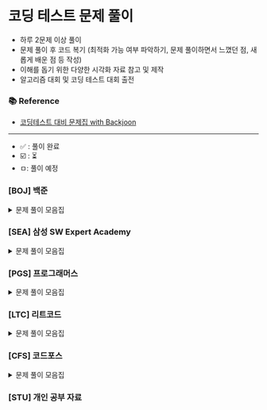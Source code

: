 
# 코딩 테스트 문제 풀이

- 하루 2문제 이상 풀이
- 문제 풀이 후 코드 복기 (최적화 가능 여부 파악하기, 문제 풀이하면서 느꼈던 점, 새롭게 배운 점 등 작성)
- 이해를 돕기 위한 다양한 시각화 자료 참고 및 제작
- 알고리즘 대회 및 코딩 테스트 대회 출전

### 📚 Reference
- [코딩테스트 대비 문제집 with Backjoon](https://github.com/tony9402/baekjoon)

---
- ✅ : 풀이 완료
- ☑️ : :hourglass_flowing_sand:
- ㅁ: 풀이 예정
### [BOJ] 백준

<details>
	<summary>문제 풀이 모음집</summary>
  </br>

|    코드 번호    | 이름                                                   |  난이도   | 풀이 코드                      | 풀이 시간    | 풀이 유형                  | 상태 |
  |:-----------:|:-----------------------------------------------------|:------:|:---------------------------|:---------|:-----------------------|::|
| **_1260_**  | [DFS와 BFS](https://www.acmicpc.net/problem/1260)     |  실버 2  | BOJ/BFS/P1260              |          | `BFS`                  | ✅ |
| **_1707_**  | [이분 그래프](https://www.acmicpc.net/problem/1707)       |  골드 4  | BOJ/BFS/P1707              |          | `BFS`                  | ✅ |
| **_3055_**  | [탈출](https://www.acmicpc.net/problem/3055)           |  골드 4  | BOJ/BFS/P3055              |          | `BFS`                  | :hourglass_flowing_sand: |
| **_7576_**  | [토마토](https://www.acmicpc.net/problem/7576)          |  골드 5  | BOJ/BFS/P7576              |          | `BFS`                  | :hourglass_flowing_sand: |
| **_11724_** | [연결 요소의 개수](https://www.acmicpc.net/problem/11724)   |  실버 2  | BOJ/BFS/P11724             |          | `BFS`                  | ✅ |
| **_2805_**  | [나무 자르기](https://www.acmicpc.net/problem/2805)       |  실버 2  | BOJ/BinarySearch/P2805     |          | `BinarySearch`         | :hourglass_flowing_sand: |
| **_1759_**  | [암호 만들기](https://www.acmicpc.net/problem/1759)       |  골드 5  | BOJ/DFS/P1759              |          | `DFS`                  | ✅ |
| **_9663_**  | [N-Queen](https://www.acmicpc.net/problem/9663)      |  골드 4  | BOJ/DFS/P9663              |          | `DFS`                  | :hourglass_flowing_sand: |
| **_1463_**  | [1로 만들기](https://www.acmicpc.net/problem/1463)       |  실버 3  | BOJ/DP/P1463               |          | `DP`                   | ✅ |
| **_9095_**  | [1, 2, 3 더하기](https://www.acmicpc.net/problem/9095)  |  실버 3  | BOJ/DP/P9095               |          | `DP`                   | ✅ |
| **_10844_** | [쉬운 계단수](https://www.acmicpc.net/problem/10844)      |  실버 1  | BOJ/DP/P10844              |          | `DP`                   | ✅ |
| **_11726_** | [2×n 타일링](https://www.acmicpc.net/problem/11726)     |  실버 3  | BOJ/DP/P11726              |          | `DP`                   | ✅ |
| **_11727_** | [2×n 타일링 2](https://www.acmicpc.net/problem/11727)   |  실버 3  | BOJ/DP/P11727              |          | `DP`                   | ✅ |
| **_14476_** | [최대공약수 하나 빼기](https://www.acmicpc.net/problem/14476) |  골드 2  | BOJ/GCD/P14476             |          | `GCD`                  |:hourglass_flowing_sand:  |
| **_2252_**  | [줄 세우기](https://www.acmicpc.net/problem/2252)        |  골드 3  | BOJ/Graph/P2252            |          | `Graph`                | :hourglass_flowing_sand: |
| **_1202_**  | [보석 도둑](https://www.acmicpc.net/problem/1202)        |  골드 2  | BOJ/Greedy/P1202           |          | `Greedy`               | :hourglass_flowing_sand: |
| **_1927_**  | [최소 힙](https://www.acmicpc.net/problem/1927)         |  실버 2  | BOJ//P1927                 |          | `Heap`                 | :hourglass_flowing_sand: |
| **_11279_** | [최대 힙](https://www.acmicpc.net/problem/11279)        |  실버 2  | BOJ//P11279                |          | `Heap`                 | :hourglass_flowing_sand: |
| **_1717_**  | [집합의 표현](https://www.acmicpc.net/problem/1717)       |  골드 5  | BOJ/Set/P1717              |          | `Set`                  |:hourglass_flowing_sand:  |
| **_1713_**  | [후보 추천하기](https://www.acmicpc.net/problem/1713)      |  실버 1  | BOJ/Simulation/P1713       |          | `Simulation`           |:hourglass_flowing_sand:  |
| **_2042_**  | [구간 합 구하기](https://www.acmicpc.net/problem/2042)     |  골드 5  | BOJ/Tree/IndexedTree/P2042 |          | `Tree`, `Indexed Tree` | :hourglass_flowing_sand: |
| **_2243_**  | [사탕상자](https://www.acmicpc.net/problem/2243)         | 플래티넘 5 | BOJ/Tree/IndexedTree/P2243 |          | `Tree`, `Indexed Tree` | :hourglass_flowing_sand: |
| **_1922_**  | [네트워크 연결](https://www.acmicpc.net/problem/1922)      |  골드 4  | BOJ/MST/P1922              |          | `Tree`, `MST`          |:hourglass_flowing_sand:  |
| **_2043_**  | [수 묶기](https://www.acmicpc.net/problem/2043)         | 플래티넘 2 | BOJ/Tree/P2043             |          | `Tree`                 | :hourglass_flowing_sand: |
| **_9202_**  | [Boggle](https://www.acmicpc.net/problem/9202)       | 플래티넘 5 | BOJ/Trie/P9202             |          | `Trie`                 |  :hourglass_flowing_sand:|
| **_1806_**  | [부분합](https://www.acmicpc.net/problem/1806)          |  골드 4  | BOJ/TwoPointer/P1806       |          | `TwoPointer`                     |:hourglass_flowing_sand:  |
| **_2003_**  | [수들의 합 2](https://www.acmicpc.net/problem/2003)      |  실버 4  | BOJ/TwoPointer/P2003       |          | `TwoPointer`                     | :hourglass_flowing_sand: |
| **_2143_**  | [두 배열의 합](https://www.acmicpc.net/problem/2143)      |  골드 3  | BOJ/TwoPointer/P2143       |          | `TwoPointer`                     |:hourglass_flowing_sand:  |

</details>

### [SEA] 삼성 SW Expert Academy

<details>
	<summary>문제 풀이 모음집</summary>
  </br>

|코드 번호|이름|난이도|풀이 코드|풀이 시간|풀이 유형|
| **_1204_**  | [최빈수 구하기]|  D2  | SWEA//P2143       |          | ``                     | :hourglass_flowing_sand: |
| **_1213_**  | [String]|  D3  | SWEA//P1213       |          | ``                     |  :hourglass_flowing_sand:|
| **_1859_**  | [백만 장자 프로젝트]|   D2 | SWEA//P1859       |          | ``                     | :hourglass_flowing_sand: |
| **_2382_**  | [미생물 격리]|   모의 SW 역량테스트 | SWEA//P2382       |          | ``                     | :hourglass_flowing_sand: |
| **_4013_**  | [특이한 자석]|  모의 SW 역량테스트  | SWEA//P4013       |          | ``                     | :hourglass_flowing_sand: |
| **_4223_**  | [삼성이의 트라우마 극복]| D3   | SWEA//P4223       |          | ``                     |  :hourglass_flowing_sand:|
| **_14510_**  | [나무 높이]|  D2  | SWEA//P14510       |          | ``                     | :hourglass_flowing_sand: |
| **_20739_**  | [고대 유적 2]| D2   | SWEA//P20739       |          | ``                     |:hourglass_flowing_sand:  |
| **_21131_**  | [행렬정렬]| D3   | SWEA//P21131       |          | ``                     | :hourglass_flowing_sand: |
| **_22372_**  | [직사각형과 점]| D2   | SWEA//P22372       |          | ``                     |  :hourglass_flowing_sand:|
| **_22654_**  | [차윤이의 RC카]| D2   | SWEA//P22654       |          | ``                     | :hourglass_flowing_sand: |

</details>

### [PGS] 프로그래머스

<details>
	<summary>문제 풀이 모음집</summary>
  </br>

|코드 번호|이름|난이도|풀이 코드|풀이 시간|풀이 유형|
  |:-----:|:-----|:-----:|:-----|:-----|:-----|

</details>

### [LTC] 리트코드

<details>
	<summary>문제 풀이 모음집</summary>
  </br>

|코드 번호|이름|난이도|풀이 코드|풀이 시간|풀이 유형|
  |:-----:|:-----|:-----:|:-----|:-----|:-----|

</details>

### [CFS] 코드포스

<details>
	<summary>문제 풀이 모음집</summary>
  </br>

|코드 번호|이름|난이도|풀이 코드|풀이 시간|풀이 유형|
  |:-----:|:-----|:-----:|:-----|:-----|:-----|

</details>



### [STU] 개인 공부 자료
